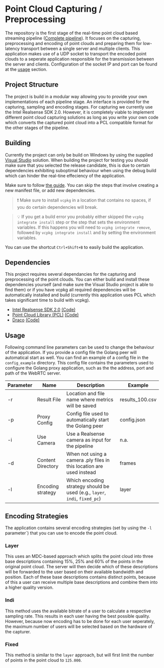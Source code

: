 # Point Cloud Capturing / Preprocessing
The repository is the first stage of the real-time point cloud based streaming pipeline ([Complete pipeline](../)). It focuses on the capturing, preprocessing and encoding of point clouds and preparing them for low-latency transport between a single server and multiple clients. This application makes use of a UDP socket to transport the encoded point clouds to a seperate application responsible for the transmission between the server and clients. Configuration of the socket IP and port can be found at the [usage](#usage) section. 

## Project Structure
The project is build in a modular way allowing you to provide your own implementations of each pipeline stage. An interface is provided for the capturing, sampling and encoding stages.  For capturing we currently use the Intel Realsense SDK 2.0. However, it is completely viable to implement different point cloud capturing solutions as long as you write your own code which converts the captured point cloud into a PCL compatible format for the other stages of the pipeline.

## Building
Currently the project can only be build on Windows by using the supplied [Visual Studio](https://visualstudio.microsoft.com/) solution. When building the project for testing you should make sure that you selected the release candidate, this is due to certain dependencies exhibiting suboptimal behaviour when using the debug build which can hinder the real-tine effeciency of the application. 

Make sure to follow  [the guide](https://learn.microsoft.com/en-us/vcpkg/get_started/get-started-msbuild?pivots=shell-powershell). You can skip the steps that involve creating a new manifest file, or add new dependencies.

> ❗ Make sure to install `vcpkg` in a location that contains no spaces, if you do certain dependencies will break.

> 💡 If you get a build error you probably either skipped the `vcpkg integrate install` step or the step that sets the environment variables. If this happens you will need to `vcpkg integrate remove`, followed by `vcpkg integrate install` and by setting the environment variables.

You can use the shortcut `Ctrl+Shift+B` to easily build the application.

## Dependencies
This project requires several dependancies for the capturing and preprocessing of the point clouds. You can either build and install these dependencies yourself (and make sure the Visual Studio project is able to find them) or if you have vcpkg all required dependencies will be automatically installed and build (currently this application uses PCL which takes significant time to build with vcpkg).

<ul>
  <li> 
    <a href="https://www.intelrealsense.com/sdk-2/">Intel Realsense SDK 2.0</a>
    <a href="https://github.com/IntelRealSense/librealsense">(Code)</a>
  </li>
  <li> 
    <a href="https://pointclouds.org/">Point Cloud Library (PCL)</a>
    <a href="https://github.com/PointCloudLibrary/pcl">(Code)</a>
  </li>
  <li> 
    <a href="https://google.github.io/draco/">Draco</a>
    <a href="https://github.com/google/draco">(Code)</a>
  </li>
</ul>

## Usage
Following command line parameters can be used to change the behaviour of the application. If you provide a config file the Golang peer will automatical start as well. You can find an example of a config file in the `config_example` directory. This config file contains the parameters used to configure the Golang proxy application, such as the the address, port and path of the WebRTC server.

| **Parameter** 	| **Name**          	| **Description**                                                      	| **Example**     	|
|---------------	|-------------------	|----------------------------------------------------------------------	|-----------------	|
| -r            	| Result File       	| Location and file name where metrics will be saved                   	| results_100.csv 	|
| -p            	| Proxy Config       	| Config file used to automatically start the Golang peer              	| config.json      	|
| -i            	| Use Camera        	| Use a Realsense camera as input for the pipeline                     	| n.a.            	|
| -d            	| Content Directory 	| When not using a camera .ply files in this location are used instead 	| frames          	|
| -l            	| Encoding strategy 	| Which encoding strategy should be used (e.g., `layer`, `indi`, `fixed_pc`) 	| layer          	|

## Encoding Strategies
The application contains several encoding strategies (set by using the `-l` parameter`) that you can use to encode the point cloud.

### Layer
This uses an MDC-based approach which splits the point cloud into three base descriptions containing 15%, 25% and 60% of the points in the original point cloud. The server will then decide which of these descriptions will be forwarded to the user based on their available bandwidth and position. Each of these base descriptions contains distinct points, because of this a user can receive multiple base descriptions and combine them into a higher quality version.

### Indi
This method uses the available bitrate of a user to calculate a respective sampling rate. This results in each user having the best possible quality. However, because now encoding has to be done for each user seperately, the maximum number of users will be selected based on the hardware of the capturer.

### Fixed
This method is similar to the `layer` approach, but will first limit the number of points in the point cloud to `125.000`.
